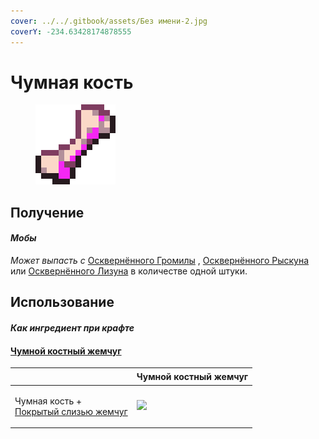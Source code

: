```yaml
---
cover: ../../.gitbook/assets/Без имени-2.jpg
coverY: -234.63428174878555
---
```


# Чумная кость

<figure><img src="../../.gitbook/assets/plague_bone_128.png" alt=""><figcaption></figcaption></figure>

## Получение

#### _Мобы_

_Может выпасть с_ [Осквернённого Громилы](../istoti/moby/oskvernyonnyi-gromila.md) , [Осквернённого Рыскуна](../istoti/moby/oskvernyonnyi-ryskun.md) или [Осквернённого Лизуна](../istoti/moby/oskvernyonnyi-lizun.md) в количестве одной штуки.

## Использование

#### _Как ингредиент при крафте_

#### [Чумной костный жемчуг](chumnaya-kost.md#chumnoi-kostnyi-zhemchug)

| ㅤ                                                                                         | Чумной костный жемчуг                                               |
| ----------------------------------------------------------------------------------------- | ------------------------------------------------------------------- |
| <p>Чумная кость +<br><a href="pokrytyi-slizyu-zhemchug.md">Покрытый слизью жемчуг</a></p> | ![](../../.gitbook/assets/miko\_custom\_plague\_bone\_pearl\_0.png) |
